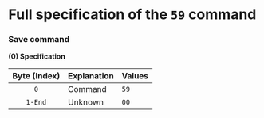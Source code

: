 # Full specification of the `59` command
### Save command

**(0) Specification**

Byte (Index) | Explanation | Values
:---: | --- | ---
`0` | Command | `59`
`1-End` | Unknown | `00`
